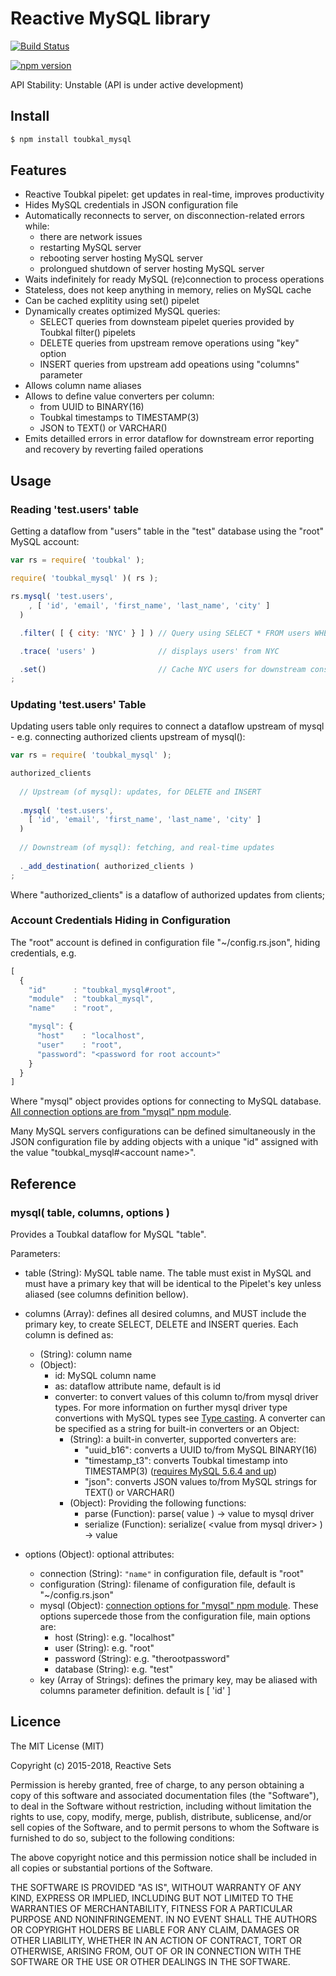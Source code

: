 # Reactive MySQL library

[![Build Status](https://travis-ci.org/ReactiveSets/toubkal_mysql.svg?branch=master)](https://travis-ci.org/ReactiveSets/toubkal_mysql)

[![npm version](https://badge.fury.io/js/toubkal_mysql.svg)](http://badge.fury.io/js/toubkal_mysql)

API Stability: Unstable (API is under active development)

## Install

```bash
$ npm install toubkal_mysql
```

## Features
- Reactive Toubkal pipelet: get updates in real-time, improves productivity
- Hides MySQL credentials in JSON configuration file
- Automatically reconnects to server, on disconnection-related errors while:
  - there are network issues
  - restarting MySQL server
  - rebooting server hosting MySQL server
  - prolongued shutdown of server hosting MySQL server
- Waits indefinitely for ready MySQL (re)connection to process operations
- Stateless, does not keep anything in memory, relies on MySQL cache
- Can be cached explitity using set() pipelet
- Dynamically creates optimized MySQL queries:
  - SELECT queries from downsteam pipelet queries provided by Toubkal filter() pipelets
  - DELETE queries from upstream remove operations using "key" option
  - INSERT queries from upstream add opeations using "columns" parameter
- Allows column name aliases
- Allows to define value converters per column:
  - from UUID to BINARY(16)
  - Toubkal timestamps to TIMESTAMP(3)
  - JSON to TEXT() or VARCHAR()
- Emits detailled errors in error dataflow for downstream error reporting and recovery by reverting
failed operations

## Usage

### Reading 'test.users' table

Getting a dataflow from "users" table in the "test" database using the "root" MySQL account:

```javascript
var rs = require( 'toubkal' );

require( 'toubkal_mysql' )( rs );

rs.mysql( 'test.users',
    , [ 'id', 'email', 'first_name', 'last_name', 'city' ]
  )
  
  .filter( [ { city: 'NYC' } ] ) // Query using SELECT * FROM users WHERE city = "NYC"

  .trace( 'users' )              // displays users' from NYC

  .set()                         // Cache NYC users for downstream consumption
;
```

### Updating 'test.users' Table

Updating users table only requires to connect a dataflow upstream of mysql - e.g. connecting authorized clients
upstream of mysql():
```javascript
var rs = require( 'toubkal_mysql' );

authorized_clients
    
  // Upstream (of mysql): updates, for DELETE and INSERT
  
  .mysql( 'test.users',
    [ 'id', 'email', 'first_name', 'last_name', 'city' ]
  )
  
  // Downstream (of mysql): fetching, and real-time updates
  
  ._add_destination( authorized_clients )
;
```

Where "authorized_clients" is a dataflow of authorized updates from clients;


### Account Credentials Hiding in Configuration

The "root" account is defined in configuration file "~/config.rs.json", hiding credentials, e.g.

```javascript
[
  {
    "id"      : "toubkal_mysql#root",
    "module"  : "toubkal_mysql",
    "name"    : "root",

    "mysql": {
      "host"    : "localhost",
      "user"    : "root",
      "password": "<password for root account>"
    }
  }
]
```

Where "mysql" object provides options for connecting to MySQL database. [All connection options are from "mysql"
npm module](https://www.npmjs.com/package/mysql#connection-options).

Many MySQL servers configurations can be defined simultaneously in the JSON configuration
file by adding objects with a unique "id" assigned with the value "toubkal_mysql#\<account name\>".

## Reference

### mysql( table, columns, options )

Provides a Toubkal dataflow for MySQL "table".

Parameters:
- table (String): MySQL table name. The table must exist in MySQL and must have a primary key
  that will be identical to the Pipelet's key unless aliased (see columns definition bellow).
- columns (Array): defines all desired columns, and MUST include the primary key, to create
  SELECT, DELETE and INSERT queries. Each column is defined as:
  - (String): column name
  - (Object):
    - id: MySQL column name
    - as: dataflow attribute name, default is id
    - converter: to convert values of this column to/from mysql driver types. For
      more information on further mysql driver type convertions with MySQL types see
      [Type casting](https://www.npmjs.com/package/mysql#type-casting).
      A converter can be specified as a string for built-in converters or an Object:
      - (String): a built-in converter, supported converters are:
        - "uuid_b16": converts a UUID to/from MySQL BINARY(16)
        - "timestamp_t3": converts Toubkal timestamp into TIMESTAMP(3)
          ([requires MySQL 5.6.4 and up](http://dev.mysql.com/doc/refman/5.6/en/fractional-seconds.html))
        - "json": converts JSON values to/from MySQL strings for TEXT() or VARCHAR()
      - (Object): Providing the following functions:
        - parse     (Function): parse( value ) -> value to mysql driver
        - serialize (Function): serialize( \<value from mysql driver\> ) -> value

- options (Object): optional attributes:
  - connection (String): ```"name"``` in configuration file, default is "root"
  - configuration (String): filename of configuration file, default is "~/config.rs.json"
  - mysql (Object): 
    [connection options for "mysql" npm module](https://www.npmjs.com/package/mysql#connection-options).
    These options supercede those from the configuration file, main options are:
    - host (String): e.g. "localhost"
    - user (String): e.g. "root"
    - password (String): e.g. "therootpassword"
    - database (String): e.g. "test"
  - key (Array of Strings): defines the primary key, may be aliased with columns parameter
    definition. default is [ 'id' ]

## Licence

  The MIT License (MIT)

  Copyright (c) 2015-2018, Reactive Sets

  Permission is hereby granted, free of charge, to any person obtaining a copy
  of this software and associated documentation files (the "Software"), to deal
  in the Software without restriction, including without limitation the rights
  to use, copy, modify, merge, publish, distribute, sublicense, and/or sell
  copies of the Software, and to permit persons to whom the Software is
  furnished to do so, subject to the following conditions:

  The above copyright notice and this permission notice shall be included in all
  copies or substantial portions of the Software.

  THE SOFTWARE IS PROVIDED "AS IS", WITHOUT WARRANTY OF ANY KIND, EXPRESS OR
  IMPLIED, INCLUDING BUT NOT LIMITED TO THE WARRANTIES OF MERCHANTABILITY,
  FITNESS FOR A PARTICULAR PURPOSE AND NONINFRINGEMENT. IN NO EVENT SHALL THE
  AUTHORS OR COPYRIGHT HOLDERS BE LIABLE FOR ANY CLAIM, DAMAGES OR OTHER
  LIABILITY, WHETHER IN AN ACTION OF CONTRACT, TORT OR OTHERWISE, ARISING FROM,
  OUT OF OR IN CONNECTION WITH THE SOFTWARE OR THE USE OR OTHER DEALINGS IN THE
  SOFTWARE.
